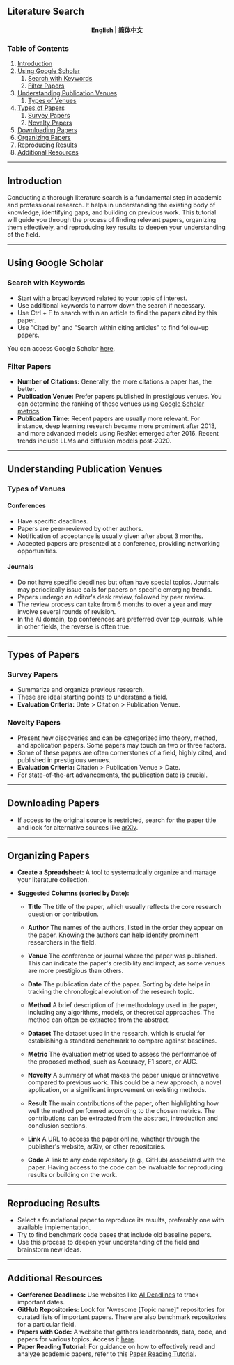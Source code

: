 ## Literature Search
<h4 align="center">
    <p>
        <b>English</b> |
        <a href="https://github.com/Collaborative-AI/tutorial/blob/main/Literature%20Search/README_zh.md">简体中文</a>
    </p>
</h4>

### Table of Contents

1. [Introduction](#introduction)
2. [Using Google Scholar](#using-google-scholar)
   1. [Search with Keywords](#search-with-keywords)
   2. [Filter Papers](#filter-papers)
3. [Understanding Publication Venues](#understanding-publication-venues)
   1. [Types of Venues](#types-of-venues)
4. [Types of Papers](#types-of-papers)
   1. [Survey Papers](#survey-papers)
   2. [Novelty Papers](#novelty-papers)
5. [Downloading Papers](#downloading-papers)
6. [Organizing Papers](#organizing-papers)
7. [Reproducing Results](#reproducing-results)
8. [Additional Resources](#additional-resources)

---

## Introduction

Conducting a thorough literature search is a fundamental step in academic and professional research. It helps in understanding the existing body of knowledge, identifying gaps, and building on previous work. This tutorial will guide you through the process of finding relevant papers, organizing them effectively, and reproducing key results to deepen your understanding of the field.

---

## Using Google Scholar

### Search with Keywords
- Start with a broad keyword related to your topic of interest.
- Use additional keywords to narrow down the search if necessary.
- Use Ctrl + F to search within an article to find the papers cited by this paper.
- Use "Cited by" and "Search within citing articles" to find follow-up papers.

You can access Google Scholar [here](https://scholar.google.com).

### Filter Papers
- **Number of Citations:** Generally, the more citations a paper has, the better.
- **Publication Venue:** Prefer papers published in prestigious venues. You can determine the ranking of these venues using [Google Scholar metrics](https://scholar.google.com/citations?view_op=top_venues&hl=en).
- **Publication Time:** Recent papers are usually more relevant. For instance, deep learning research became more prominent after 2013, and more advanced models using ResNet emerged after 2016. Recent trends include LLMs and diffusion models post-2020.

---

## Understanding Publication Venues

### Types of Venues

#### Conferences
- Have specific deadlines.
- Papers are peer-reviewed by other authors.
- Notification of acceptance is usually given after about 3 months.
- Accepted papers are presented at a conference, providing networking opportunities.

#### Journals
- Do not have specific deadlines but often have special topics. Journals may periodically issue calls for papers on specific emerging trends.
- Papers undergo an editor's desk review, followed by peer review.
- The review process can take from 6 months to over a year and may involve several rounds of revision.
- In the AI domain, top conferences are preferred over top journals, while in other fields, the reverse is often true.

---

## Types of Papers

### Survey Papers
- Summarize and organize previous research.
- These are ideal starting points to understand a field.
- **Evaluation Criteria:** Date > Citation > Publication Venue.

### Novelty Papers
- Present new discoveries and can be categorized into theory, method, and application papers. Some papers may touch on two or three factors.
- Some of these papers are often cornerstones of a field, highly cited, and published in prestigious venues.
- **Evaluation Criteria:** Citation > Publication Venue > Date.
- For state-of-the-art advancements, the publication date is crucial.

---

## Downloading Papers

- If access to the original source is restricted, search for the paper title and look for alternative sources like [arXiv](https://arxiv.org/).

---


## Organizing Papers

- **Create a Spreadsheet:** A tool to systematically organize and manage your literature collection.
  
- **Suggested Columns (sorted by Date):** 

  - **Title** The title of the paper, which usually reflects the core research question or contribution.
  
  - **Author** The names of the authors, listed in the order they appear on the paper. Knowing the authors can help identify prominent researchers in the field.
  
  - **Venue** The conference or journal where the paper was published. This can indicate the paper's credibility and impact, as some venues are more prestigious than others.
  
  - **Date** The publication date of the paper. Sorting by date helps in tracking the chronological evolution of the research topic.
  
  - **Method** A brief description of the methodology used in the paper, including any algorithms, models, or theoretical approaches. The method can often be extracted from the abstract.
  
  - **Dataset** The dataset used in the research, which is crucial for establishing a standard benchmark to compare against baselines.
  
  - **Metric** The evaluation metrics used to assess the performance of the proposed method, such as Accuracy, F1 score, or AUC.
  
  - **Novelty** A summary of what makes the paper unique or innovative compared to previous work. This could be a new approach, a novel application, or a significant improvement on existing methods.
  
  - **Result** The main contributions of the paper, often highlighting how well the method performed according to the chosen metrics. The contributions can be extracted from the abstract, introduction and conclusion sections.
  
  - **Link** A URL to access the paper online, whether through the publisher's website, arXiv, or other repositories.
  
  - **Code** A link to any code repository (e.g., GitHub) associated with the paper. Having access to the code can be invaluable for reproducing results or building on the work.


---

## Reproducing Results

- Select a foundational paper to reproduce its results, preferably one with available implementation.
- Try to find benchmark code bases that include old baseline papers.
- Use this process to deepen your understanding of the field and brainstorm new ideas.

---

## Additional Resources

- **Conference Deadlines:** Use websites like [AI Deadlines](https://aideadlin.es/) to track important dates.
- **GitHub Repositories:** Look for "Awesome [Topic name]" repositories for curated lists of important papers. There are also benchmark repositories for a particular field.
- **Papers with Code:** A website that gathers leaderboards, data, code, and papers for various topics. Access it [here](https://paperswithcode.com/).
- **Paper Reading Tutorial:** For guidance on how to effectively read and analyze academic papers, refer to this [Paper Reading Tutorial](https://github.com/Collaborative-AI/tutorial/blob/main/Paper%20Reading/README.md).
